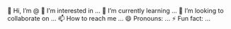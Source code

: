 👋 Hi, I’m @
👀 I’m interested in ...
🌱 I’m currently learning ...
💞️ I’m looking to collaborate on ...
📫 How to reach me ...
😄 Pronouns: ...
⚡ Fun fact: ...


<!---
shankaralu/shankaralu is a ✨ special ✨ repository because its `README.md` (this file) appears on your GitHub profile.
You can click the Preview link to take a look at your changes.
--->
